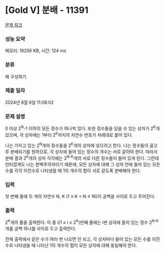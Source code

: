 # [Gold V] 분배 - 11391 

[문제 링크](https://www.acmicpc.net/problem/11391) 

### 성능 요약

메모리: 16256 KB, 시간: 124 ms

### 분류

해 구성하기

### 제출 일자

2024년 8월 6일 11:08:02

### 문제 설명

<p>0 이상 2<sup>N</sup>-1 이하의 모든 정수가 하나씩 있다. 또한 정수들을 담을 수 있는 상자가 2<sup>K</sup>개 있으며, 각 상자에는 1부터 2<sup>K</sup>까지의 자연수 번호가 차례대로 붙어 있다.</p>

<p>나는 가지고 있는 2<sup>N</sup>개의 정수들을 2<sup>K</sup>개의 상자에 넣으려고 한다. 나는 정수들이 골고루 분배되기를 원하므로, 각 상자에 들어 있는 정수의 개수는 서로 같아야 한다. 따라서 분배 결과 2<sup>K</sup>개의 상자 각각에는 2<sup>N-K</sup>개의 서로 다른 정수들이 들어 있게 된다. 그런데 안타깝게도 나는 완벽주의자이기 때문에, 모든 상자에 대해 그 상자 안에 들어 있는 모든 수를 각각 이진수로 나타냈을 때 1의 개수의 합이 서로 같도록 분배해야 한다.</p>

### 입력 

 <p>첫 번째 줄에 두 개의 자연수 N, K (1 ≤ K < N ≤ 16)이 공백을 사이로 두고 주어진다.</p>

### 출력 

 <p>2<sup>K</sup>개의 줄을 출력한다. 이 중 i(1 ≤ i ≤ 2<sup>K</sup>)번째 줄에는 i번 상자에 들어 있는 정수 2<sup>N-K</sup>개를 공백 하나를 사이로 두고 출력한다.</p>

<p>전체 출력에서 같은 수가 여러 번 나오면 안 되고, 각 상자마다 들어 있는 모든 수를 이진수로 나타냈을 때 나타난 1의 개수의 합이 모든 상자에 대해 동일해야 한다.</p>

